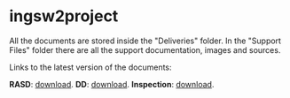 # ingsw2project
All the documents are stored inside the "Deliveries" folder.
In the "Support Files" folder there are all the support documentation, images and sources.

Links to the latest version of the documents:

**RASD**: [download](https://github.com/Maiux92/ingsw2project/tree/master/Deliveries/RASD_v3.pdf).
**DD**: [download](https://github.com/Maiux92/ingsw2project/tree/master/Deliveries/DD_v2.pdf).
**Inspection**: [download](https://github.com/Maiux92/ingsw2project/tree/master/Deliveries/CodeInspection.pdf).